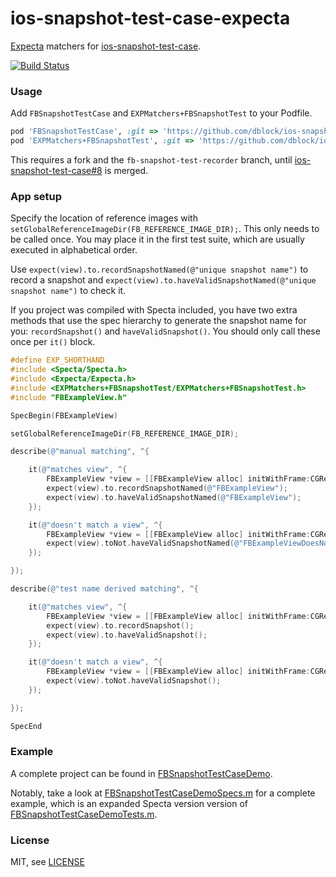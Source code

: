 ios-snapshot-test-case-expecta
==============================

[Expecta](https://github.com/specta/expecta) matchers for [ios-snapshot-test-case](https://github.com/facebook/ios-snapshot-test-case).

[![Build Status](https://travis-ci.org/dblock/ios-snapshot-test-case-expecta.png)](https://travis-ci.org/dblock/ios-snapshot-test-case-expecta)

### Usage

Add `FBSnapshotTestCase` and `EXPMatchers+FBSnapshotTest` to your Podfile.

``` ruby
pod 'FBSnapshotTestCase', :git => 'https://github.com/dblock/ios-snapshot-test-case', :branch => 'fb-snapshot-test-recorder'
pod 'EXPMatchers+FBSnapshotTest', :git => 'https://github.com/dblock/ios-snapshot-test-case-expecta'
```

This requires a fork and the `fb-snapshot-test-recorder` branch, until [ios-snapshot-test-case#8](https://github.com/facebook/ios-snapshot-test-case/pull/8) is merged.

### App setup

Specify the location of reference images with `setGlobalReferenceImageDir(FB_REFERENCE_IMAGE_DIR);`. This only needs to be called once. You may place it in the first test suite, which are usually executed in alphabetical order.

Use `expect(view).to.recordSnapshotNamed(@"unique snapshot name")` to record a snapshot and `expect(view).to.haveValidSnapshotNamed(@"unique snapshot name")` to check it.

If you project was compiled with Specta included, you have two extra methods that use the spec hierarchy to generate the snapshot name for you: `recordSnapshot()` and `haveValidSnapshot()`. You should only call these once per `it()` block.

``` Objective-C
#define EXP_SHORTHAND
#include <Specta/Specta.h>
#include <Expecta/Expecta.h>
#include <EXPMatchers+FBSnapshotTest/EXPMatchers+FBSnapshotTest.h>
#include "FBExampleView.h"

SpecBegin(FBExampleView)

setGlobalReferenceImageDir(FB_REFERENCE_IMAGE_DIR);

describe(@"manual matching", ^{

    it(@"matches view", ^{
        FBExampleView *view = [[FBExampleView alloc] initWithFrame:CGRectMake(0, 0, 64, 64)];
        expect(view).to.recordSnapshotNamed(@"FBExampleView");
        expect(view).to.haveValidSnapshotNamed(@"FBExampleView");
    });

    it(@"doesn't match a view", ^{
        FBExampleView *view = [[FBExampleView alloc] initWithFrame:CGRectMake(0, 0, 64, 64)];
        expect(view).toNot.haveValidSnapshotNamed(@"FBExampleViewDoesNotExist");
    });

});

describe(@"test name derived matching", ^{

    it(@"matches view", ^{
        FBExampleView *view = [[FBExampleView alloc] initWithFrame:CGRectMake(0, 0, 64, 64)];
        expect(view).to.recordSnapshot();
        expect(view).to.haveValidSnapshot();
    });

    it(@"doesn't match a view", ^{
        FBExampleView *view = [[FBExampleView alloc] initWithFrame:CGRectMake(0, 0, 64, 64)];
        expect(view).toNot.haveValidSnapshot();
    });

});

SpecEnd
```

### Example

A complete project can be found in [FBSnapshotTestCaseDemo](FBSnapshotTestCaseDemo).

Notably, take a look at [FBSnapshotTestCaseDemoSpecs.m](FBSnapshotTestCaseDemo/FBSnapshotTestCaseDemoTests/FBSnapshotTestCaseDemoSpecs.m) for a complete example, which is an expanded Specta version version of [FBSnapshotTestCaseDemoTests.m](https://github.com/facebook/ios-snapshot-test-case/blob/master/FBSnapshotTestCaseDemo/FBSnapshotTestCaseDemoTests/FBSnapshotTestCaseDemoTests.m).

### License

MIT, see [LICENSE](LICENSE.md)
